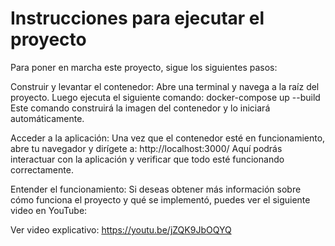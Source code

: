 # Instrucciones para ejecutar el proyecto
Para poner en marcha este proyecto, sigue los siguientes pasos:

Construir y levantar el contenedor: Abre una terminal y navega a la raíz del proyecto. Luego ejecuta el siguiente comando:
docker-compose up --build
Este comando construirá la imagen del contenedor y lo iniciará automáticamente.

Acceder a la aplicación: Una vez que el contenedor esté en funcionamiento, abre tu navegador y dirígete a:
http://localhost:3000/
Aquí podrás interactuar con la aplicación y verificar que todo esté funcionando correctamente.

Entender el funcionamiento: Si deseas obtener más información sobre cómo funciona el proyecto y qué se implementó, puedes ver el siguiente video en YouTube:

Ver video explicativo: https://youtu.be/jZQK9JbOQYQ
